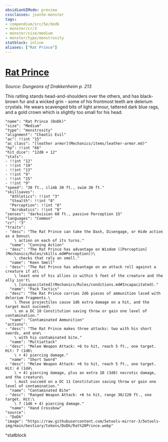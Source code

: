```yaml
---
obsidianUIMode: preview
cssclasses: json5e-monster
tags:
- compendium/src/5e/dodk
- monster/cr/3
- monster/size/medium
- monster/type/monstrosity
statblock: inline
aliases: ["Rat Prince"]
---
```

# [Rat Prince](Mechanics\bestiary\monstrosity/rat-prince-dodk.md)
*Source: Dungeons of Drakkenheim p. 213*  

This ratling stands head-and-shoulders over the others, and has black-brown fur and a wicked grin - some of his frontmost teeth are delerium crystals. He wears scavenged bits of light armour, tattered dark blue rags, and a gold crown which is slightly too small for his head.

```statblock
"name": "Rat Prince (DoDk)"
"size": "Medium"
"type": "monstrosity"
"alignment": "Chaotic Evil"
"ac": !!int "15"
"ac_class": "[leather armor](Mechanics/items/leather-armor.md)"
"hp": !!int "66"
"hit_dice": "12d8 + 12"
"stats":
- !!int "12"
- !!int "19"
- !!int "13"
- !!int "9"
- !!int "15"
- !!int "9"
"speed": "30 ft., climb 30 ft., swim 30 ft."
"skillsaves":
  "Athletics": !!int "3"
  "Stealth": !!int "8"
  "Perception": !!int "6"
  "Acrobatics": !!int "6"
"senses": "darkvision 60 ft., passive Perception 15"
"languages": "Common"
"cr": "3"
"traits":
- "desc": "The Rat Prince can take the Dash, Disengage, or Hide action as a bonus\
    \ action on each of its turns."
  "name": "Cunning Action"
- "desc": "The Rat Prince has advantage on Wisdom ([Perception](Mechanics/Rules/skills.md#Perception))\
    \ checks that rely on smell."
  "name": "Keen Smell"
- "desc": "The Rat Prince has advantage on an attack roll against a creature if at\
    \ least one of his allies is within 5 feet of the creature and the ally isn't\
    \ [incapacitated](Mechanics/Rules/conditions.md#Incapacitated)."
  "name": "Pack Tactics"
- "desc": "The Rat Prince carries 2d6 pieces of ammunition laced with delerium fragments.\
    \ These projectiles cause 1d6 extra damage on a hit, and the target must succeed\
    \ on a DC 10 Constitution saving throw or gain one level of contamination."
  "name": "Contaminated Ammunition"
"actions":
- "desc": "The Rat Prince makes three attacks: two with his short swords, and one\
    \ with his contaminated bite."
  "name": "Multiattack"
- "desc": "Melee Weapon Attack: +6 to hit, reach 5 ft., one target. Hit: 7 (1d6\
    \ + 4) piercing damage."
  "name": "Short Sword"
- "desc": "Melee Weapon Attack: +6 to hit, reach 5 ft., one target. Hit: 4 (1d4\
    \ + 4) piercing damage, plus an extra 10 (3d6) necrotic damage, and the creature\
    \ must succeed on a DC 11 Constitution saving throw or gain one level of contamination."
  "name": "Contaminated Bite"
- "desc": "Ranged Weapon Attack: +6 to hit, range 30/120 ft., one target. Hit:\
    \ 7 (1d6 + 4) piercing damage."
  "name": "Hand Crossbow"
"source":
- "DoDk"
"image": "https://raw.githubusercontent.com/5etools-mirror-3/5etools-img/main/bestiary/tokens/DoDk/Rat%20Prince.webp"
```
^statblock